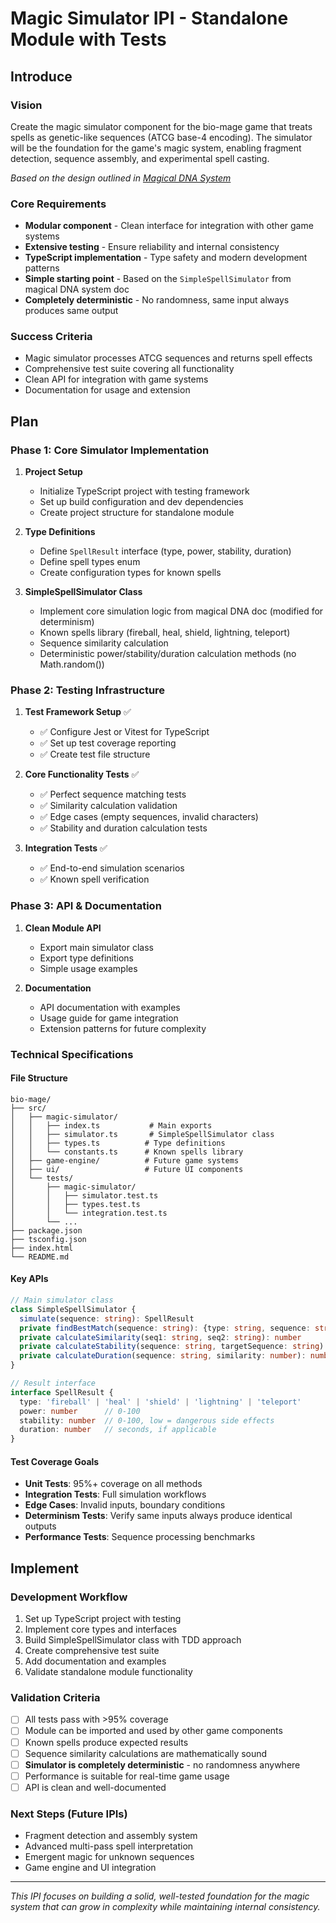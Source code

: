 # Magic Simulator IPI - Standalone Module with Tests

## Introduce

### Vision
Create the magic simulator component for the bio-mage game that treats spells as genetic-like sequences (ATCG base-4 encoding). The simulator will be the foundation for the game's magic system, enabling fragment detection, sequence assembly, and experimental spell casting.

*Based on the design outlined in [Magical DNA System](magical_dna_system.md)*

### Core Requirements
- **Modular component** - Clean interface for integration with other game systems
- **Extensive testing** - Ensure reliability and internal consistency 
- **TypeScript implementation** - Type safety and modern development patterns
- **Simple starting point** - Based on the `SimpleSpellSimulator` from magical DNA system doc
- **Completely deterministic** - No randomness, same input always produces same output

### Success Criteria
- Magic simulator processes ATCG sequences and returns spell effects
- Comprehensive test suite covering all functionality
- Clean API for integration with game systems
- Documentation for usage and extension

## Plan

### Phase 1: Core Simulator Implementation
1. **Project Setup**
   - Initialize TypeScript project with testing framework
   - Set up build configuration and dev dependencies
   - Create project structure for standalone module

2. **Type Definitions**
   - Define `SpellResult` interface (type, power, stability, duration)
   - Define spell types enum
   - Create configuration types for known spells

3. **SimpleSpellSimulator Class**
   - Implement core simulation logic from magical DNA doc (modified for determinism)
   - Known spells library (fireball, heal, shield, lightning, teleport)
   - Sequence similarity calculation
   - Deterministic power/stability/duration calculation methods (no Math.random())

### Phase 2: Testing Infrastructure
1. **Test Framework Setup** ✅
   - ✅ Configure Jest or Vitest for TypeScript
   - ✅ Set up test coverage reporting
   - ✅ Create test file structure

2. **Core Functionality Tests** ✅
   - ✅ Perfect sequence matching tests
   - ✅ Similarity calculation validation
   - ✅ Edge cases (empty sequences, invalid characters)
   - ✅ Stability and duration calculation tests

3. **Integration Tests** ✅
   - ✅ End-to-end simulation scenarios
   - ✅ Known spell verification

### Phase 3: API & Documentation
1. **Clean Module API**
   - Export main simulator class
   - Export type definitions
   - Simple usage examples

2. **Documentation**
   - API documentation with examples
   - Usage guide for game integration
   - Extension patterns for future complexity

### Technical Specifications

#### File Structure
```
bio-mage/
├── src/
│   ├── magic-simulator/
│   │   ├── index.ts           # Main exports
│   │   ├── simulator.ts       # SimpleSpellSimulator class
│   │   ├── types.ts          # Type definitions
│   │   └── constants.ts      # Known spells library
│   ├── game-engine/          # Future game systems
│   ├── ui/                   # Future UI components
│   └── tests/
│       ├── magic-simulator/
│       │   ├── simulator.test.ts
│       │   ├── types.test.ts
│       │   └── integration.test.ts
│       └── ...
├── package.json
├── tsconfig.json
├── index.html
└── README.md
```

#### Key APIs
```typescript
// Main simulator class
class SimpleSpellSimulator {
  simulate(sequence: string): SpellResult
  private findBestMatch(sequence: string): {type: string, sequence: string}
  private calculateSimilarity(seq1: string, seq2: string): number
  private calculateStability(sequence: string, targetSequence: string): number
  private calculateDuration(sequence: string, similarity: number): number
}

// Result interface
interface SpellResult {
  type: 'fireball' | 'heal' | 'shield' | 'lightning' | 'teleport'
  power: number      // 0-100
  stability: number  // 0-100, low = dangerous side effects  
  duration: number   // seconds, if applicable
}
```

#### Test Coverage Goals
- **Unit Tests**: 95%+ coverage on all methods
- **Integration Tests**: Full simulation workflows
- **Edge Cases**: Invalid inputs, boundary conditions
- **Determinism Tests**: Verify same inputs always produce identical outputs
- **Performance Tests**: Sequence processing benchmarks

## Implement

### Development Workflow
1. Set up TypeScript project with testing
2. Implement core types and interfaces
3. Build SimpleSpellSimulator class with TDD approach
4. Create comprehensive test suite
5. Add documentation and examples
6. Validate standalone module functionality

### Validation Criteria
- [ ] All tests pass with >95% coverage
- [ ] Module can be imported and used by other game components
- [ ] Known spells produce expected results
- [ ] Sequence similarity calculations are mathematically sound
- [ ] **Simulator is completely deterministic** - no randomness anywhere
- [ ] Performance is suitable for real-time game usage
- [ ] API is clean and well-documented

### Next Steps (Future IPIs)
- Fragment detection and assembly system
- Advanced multi-pass spell interpretation
- Emergent magic for unknown sequences
- Game engine and UI integration

---

*This IPI focuses on building a solid, well-tested foundation for the magic system that can grow in complexity while maintaining internal consistency.*
